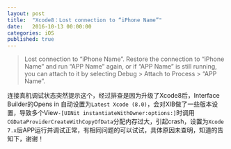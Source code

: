 ```yaml
---
layout: post
title:  "Xcode8：Lost connection to “iPhone Name”"
date:   2016-10-13 00:00:00
categories: iOS
published: true
---
```


>Lost connection to “iPhone Name”.
>Restore the connection to “iPhone Name” and run “APP Name” again, or if “APP Name” is still running, you can attach to it by selecting Debug > Attach to Process > “APP Name”.

连接真机调试状态突然提示这个，经过排查是因为升级了Xcode8后，Interface Builder的Opens in 自动设置为`Latest Xcode (8.0)`，会对XIB做了一些版本设置，导致多个View`-[UINit instantiateWithOwner:options:]`时调用`CGDataProviderCreateWithCopyOfData`分配内存过大，引起crash，设置为`Xcode 7.x`后APP运行并调试正常，有相同问题的可以试试，具体原因未查明，知道的告知下，谢谢！
